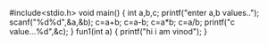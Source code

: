 #include<stdio.h>
void main()
{
int a,b,c;
printf("enter a,b values..");
scanf("%d%d",&a,&b);
 c=a+b;
 c=a-b;
 c=a*b;
 c=a/b;
 printf("c value...%d",&c);
 }
 fun1(int a)
 {
 printf("hi   i am vinod");
 }
